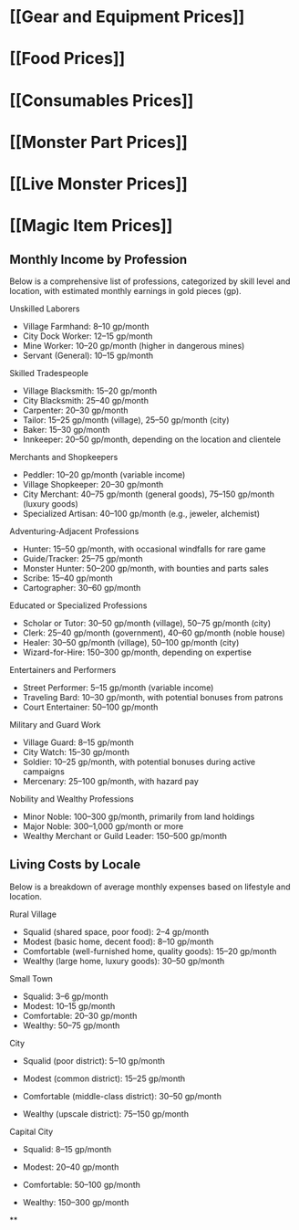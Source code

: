 # [[Gear and Equipment Prices]]

# [[Food Prices]]

# [[Consumables Prices]]

# [[Monster Part Prices]]

# [[Live Monster Prices]]

# [[Magic Item Prices]]


## Monthly Income by Profession

Below is a comprehensive list of professions, categorized by skill level and location, with estimated monthly earnings in gold pieces (gp).

Unskilled Laborers
- Village Farmhand: 8–10 gp/month
- City Dock Worker: 12–15 gp/month
- Mine Worker: 10–20 gp/month (higher in dangerous mines)
- Servant (General): 10–15 gp/month

Skilled Tradespeople
- Village Blacksmith: 15–20 gp/month
- City Blacksmith: 25–40 gp/month
- Carpenter: 20–30 gp/month
- Tailor: 15–25 gp/month (village), 25–50 gp/month (city)
- Baker: 15–30 gp/month
- Innkeeper: 20–50 gp/month, depending on the location and clientele

Merchants and Shopkeepers
- Peddler: 10–20 gp/month (variable income)
- Village Shopkeeper: 20–30 gp/month
- City Merchant: 40–75 gp/month (general goods), 75–150 gp/month (luxury goods)
- Specialized Artisan: 40–100 gp/month (e.g., jeweler, alchemist)

Adventuring-Adjacent Professions
- Hunter: 15–50 gp/month, with occasional windfalls for rare game
- Guide/Tracker: 25–75 gp/month
- Monster Hunter: 50–200 gp/month, with bounties and parts sales
- Scribe: 15–40 gp/month
- Cartographer: 30–60 gp/month

Educated or Specialized Professions
- Scholar or Tutor: 30–50 gp/month (village), 50–75 gp/month (city)
- Clerk: 25–40 gp/month (government), 40–60 gp/month (noble house)
- Healer: 30–50 gp/month (village), 50–100 gp/month (city)
- Wizard-for-Hire: 150–300 gp/month, depending on expertise

Entertainers and Performers
- Street Performer: 5–15 gp/month (variable income)
- Traveling Bard: 10–30 gp/month, with potential bonuses from patrons
- Court Entertainer: 50–100 gp/month

Military and Guard Work
- Village Guard: 8–15 gp/month
- City Watch: 15–30 gp/month
- Soldier: 10–25 gp/month, with potential bonuses during active campaigns
- Mercenary: 25–100 gp/month, with hazard pay

Nobility and Wealthy Professions
- Minor Noble: 100–300 gp/month, primarily from land holdings
- Major Noble: 300–1,000 gp/month or more
- Wealthy Merchant or Guild Leader: 150–500 gp/month

## Living Costs by Locale

Below is a breakdown of average monthly expenses based on lifestyle and location.

Rural Village
- Squalid (shared space, poor food): 2–4 gp/month
- Modest (basic home, decent food): 8–10 gp/month
- Comfortable (well-furnished home, quality goods): 15–20 gp/month
- Wealthy (large home, luxury goods): 30–50 gp/month

Small Town
- Squalid: 3–6 gp/month
- Modest: 10–15 gp/month
- Comfortable: 20–30 gp/month
- Wealthy: 50–75 gp/month

City
- Squalid (poor district): 5–10 gp/month
- Modest (common district): 15–25 gp/month
    
- Comfortable (middle-class district): 30–50 gp/month
    
- Wealthy (upscale district): 75–150 gp/month
    

Capital City

- Squalid: 8–15 gp/month
    
- Modest: 20–40 gp/month
    
- Comfortable: 50–100 gp/month
    
- Wealthy: 150–300 gp/month
    

**